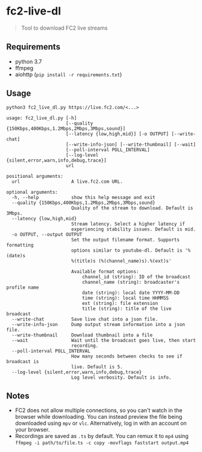 # fc2-live-dl

> Tool to download FC2 live streams

## Requirements

- python 3.7
- ffmpeg
- aiohttp (`pip install -r requirements.txt`)

## Usage

```
python3 fc2_live_dl.py https://live.fc2.com/<...>
```

```
usage: fc2_live_dl.py [-h]
                      [--quality {150Kbps,400Kbps,1.2Mbps,2Mbps,3Mbps,sound}]
                      [--latency {low,high,mid}] [-o OUTPUT] [--write-chat]
                      [--write-info-json] [--write-thumbnail] [--wait]
                      [--poll-interval POLL_INTERVAL]
                      [--log-level {silent,error,warn,info,debug,trace}]
                      url

positional arguments:
  url                   A live.fc2.com URL.

optional arguments:
  -h, --help            show this help message and exit
  --quality {150Kbps,400Kbps,1.2Mbps,2Mbps,3Mbps,sound}
                        Quality of the stream to download. Default is 3Mbps.
  --latency {low,high,mid}
                        Stream latency. Select a higher latency if
                        experiencing stability issues. Default is mid.
  -o OUTPUT, --output OUTPUT
                        Set the output filename format. Supports formatting
                        options similar to youtube-dl. Default is '%(date)s
                        %(title)s (%(channel_name)s).%(ext)s'
                        
                        Available format options:
                            channel_id (string): ID of the broadcast
                            channel_name (string): broadcaster's profile name
                            date (string): local date YYYY-MM-DD
                            time (string): local time HHMMSS
                            ext (string): file extension
                            title (string): title of the live broadcast
  --write-chat          Save live chat into a json file.
  --write-info-json     Dump output stream information into a json file.
  --write-thumbnail     Download thumbnail into a file
  --wait                Wait until the broadcast goes live, then start
                        recording.
  --poll-interval POLL_INTERVAL
                        How many seconds between checks to see if broadcast is
                        live. Default is 5.
  --log-level {silent,error,warn,info,debug,trace}
                        Log level verbosity. Default is info.
```

## Notes

- FC2 does not allow multiple connections, so you can't watch in the browser while downloading. You can instead preview the file being downloaded using `mpv` or `vlc`. Alternatively, log in with an account on your browser.
- Recordings are saved as `.ts` by default. You can remux it to `mp4` using `ffmpeg -i path/to/file.ts -c copy -movflags faststart output.mp4`
